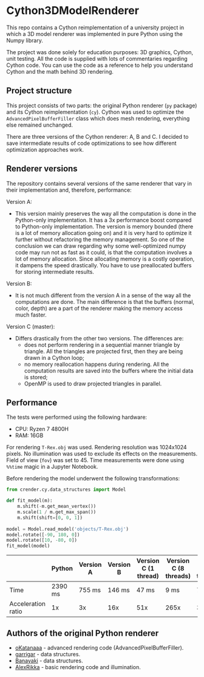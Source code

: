 # Cython3DModelRenderer

This repo contains a Cython reimplementation of a university project in which a 3D model
renderer was implemented in pure Python using the Numpy library.

The project was done solely for education purposes: 3D graphics, Cython, unit testing. 
All the code is supplied with lots of commentaries regarding Cython code. 
You can use the code as a reference to help you understand Cython and the math behind 3D rendering.

## Project structure

This project consists of two parts: the original Python renderer (`py` package) and its Cython 
reimplementation (`cy`). Cython was used to optimize the `AdvancedPixelBufferFiller` class which does
mesh rendering, everything else remained unchanged.

There are three versions of the Cython renderer: A, B and C. I decided to save intermediate results
of code optimizations to see how different optimization approaches work.

## Renderer versions

The repository contains several versions of the same renderer that vary in their implementation and, therefore, performance:

Version A:
- This version mainly preserves the way all the computation is done in the Python-only implementation.
It has a 3x performance boost compared to Python-only implementation. 
The version is memory bounded (there is a lot of memory allocation going on) and it is very
hard to optimize it further without refactoring the memory management. 
So one of the conclusion we can draw regarding why some well-optimized numpy code may 
run not as fast as it could, is that the computation involves a lot of memory allocation.
Since allocating memory is a costly operation, it dampens the speed drastically. You have 
to use preallocated buffers for storing intermediate results. 

Version B:
- It is not much different from the version A in a sense of the way all the computations
are done. The main difference is that the buffers (normal, color, depth) are a part of the renderer
making the memory access much faster.

Version C (master):
- Differs drastically from the other two versions. The differences are:
  - does not perform rendering in a sequential manner triangle by triangle. All the triangles are projected first,
    then they are being drawn in a Cython loop;
  - no memory reallocation happens during rendering. All the computation results are
    saved into the buffers where the initial data is stored;
  - OpenMP is used to draw projected triangles in parallel.

## Performance

The tests were performed using the following hardware:
- CPU: Ryzen 7 4800H
- RAM: 16GB

For rendering `T-Rex.obj` was used. Rendering resolution was 1024x1024 pixels. No illumination
was used to exclude its effects on the measurements. Field of view (`fov`) was set to 45. Time
measurements were done using `%%time` magic in a Jupyter Notebook.

Before rendering the model underwent the following transformations:
```python
from crender.cy.data_structures import Model

def fit_model(m):
    m.shift(-m.get_mean_vertex())
    m.scale(1 / m.get_max_span())
    m.shift(shift=[0, 0, 1])
    
model = Model.read_model('objects/T-Rex.obj')
model.rotate([-90, 180, 0])
model.rotate([10, -80, 0])
fit_model(model)
```


| | Python | Version A | Version B | Version C (1 thread) | Version C (8 threads) | Version C (16 threads) |
| --- | --- | --- | --- | --- | --- | --- |
| Time | 2390 ms | 755 ms | 146 ms | 47 ms | 9 ms | 7 ms |
| Acceleration ratio | 1x | 3x | 16x | 51x | 265x | 341x |

## Authors of the original Python renderer

- [oKatanaaa](https://github.com/oKatanaaa) - advanced rendering code (AdvancedPixelBufferFiller).
- [garrigar](https://github.com/garrigar) - data structures.
- [Banayaki](https://github.com/Banayaki) - data structures.
- [AlexRikka](https://github.com/AlexRikka) - basic rendering code and illumination.
